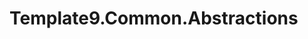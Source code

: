 # Template9.Common.Abstractions

<!--
Provide an overview of what your class library does and how to get started.
This README is for the git repository, and will NOT be published with the
NuGet package.
-->